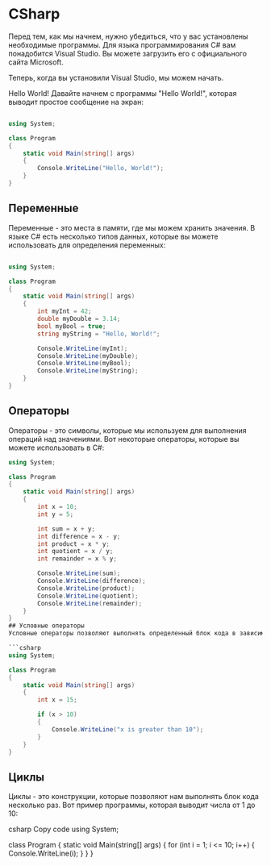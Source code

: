 # CSharp
Перед тем, как мы начнем, нужно убедиться, что у вас установлены необходимые программы. Для языка программирования C# вам понадобится Visual Studio. Вы можете загрузить его с официального сайта Microsoft.

Теперь, когда вы установили Visual Studio, мы можем начать.

Hello World!
Давайте начнем с программы "Hello World!", которая выводит простое сообщение на экран:

```csharp

using System;

class Program
{
    static void Main(string[] args)
    {
        Console.WriteLine("Hello, World!");
    }
}
```
## Переменные
Переменные - это места в памяти, где мы можем хранить значения. В языке C# есть несколько типов данных, которые вы можете использовать для определения переменных:

```csharp

using System;

class Program
{
    static void Main(string[] args)
    {
        int myInt = 42;
        double myDouble = 3.14;
        bool myBool = true;
        string myString = "Hello, World!";

        Console.WriteLine(myInt);
        Console.WriteLine(myDouble);
        Console.WriteLine(myBool);
        Console.WriteLine(myString);
    }
}
```
## Операторы
Операторы - это символы, которые мы используем для выполнения операций над значениями. Вот некоторые операторы, которые вы можете использовать в C#:

```csharp
using System;

class Program
{
    static void Main(string[] args)
    {
        int x = 10;
        int y = 5;

        int sum = x + y;
        int difference = x - y;
        int product = x * y;
        int quotient = x / y;
        int remainder = x % y;

        Console.WriteLine(sum);
        Console.WriteLine(difference);
        Console.WriteLine(product);
        Console.WriteLine(quotient);
        Console.WriteLine(remainder);
    }
}
## Условные операторы
Условные операторы позволяют выполнять определенный блок кода в зависимости от условия. Вот пример программы, которая выводит сообщение, если значение переменной больше 10:

```csharp
using System;

class Program
{
    static void Main(string[] args)
    {
        int x = 15;

        if (x > 10)
        {
            Console.WriteLine("x is greater than 10");
        }
    }
}
```
## Циклы
Циклы - это конструкции, которые позволяют нам выполнять блок кода несколько раз. Вот пример программы, которая выводит числа от 1 до 10:

csharp
Copy code
using System;

class Program
{
    static void Main(string[] args)
    {
        for (int i = 1; i <= 10; i++)
        {
            Console.WriteLine(i);
        }
    }
}

